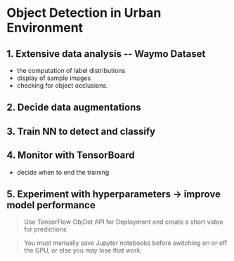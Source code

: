 # Object Detection in Urban Environment
## 1. Extensive data analysis -- Waymo Dataset
   - the computation of label distributions
   - display of sample images
   - checking for object occlusions.
## 2. Decide data augmentations
## 3. Train NN to detect and classify
## 4. Monitor with TensorBoard
   - decide when to end the training
## 5. Experiment with hyperparameters -> improve model performance

> Use TensorFlow ObjDet API for Deployment and create a short video for predictions

> You must manually save Jupyter notebooks before switching on or off the GPU, or else you may lose that work.